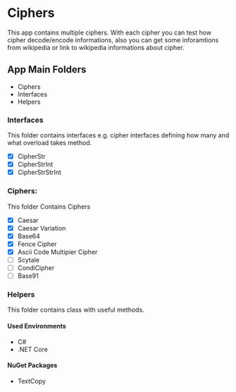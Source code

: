 # Ciphers
This app contains multiple ciphers. With each cipher you can test how cipher decode/encode informations, also you can get some inforamtions from wikipedia or link to wikipedia informations about cipher.

## App Main Folders
- Ciphers
- Interfaces
- Helpers

### Interfaces
This folder contains interfaces e.g. cipher interfaces defining how many and what overload takes method.
- [X] CipherStr
- [X] CipherStrInt
- [X] CipherStrStrInt

### Ciphers:
This folder Contains Ciphers
- [X] Caesar
- [X] Caesar Variation
- [X] Base64
- [X] Fence Cipher
- [X] Ascii Code Multipier Cipher
- [ ] Scytale
- [ ] CondiCipher
- [ ] Base91

### Helpers
This folder contains class with useful methods.

#### Used Environments
- C#
- .NET Core

#### NuGet Packages
- TextCopy

